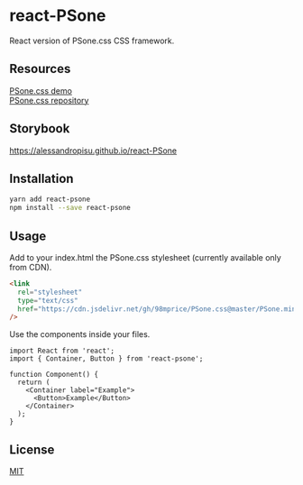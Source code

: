 # react-PSone

React version of PSone.css CSS framework.

## Resources

[PSone.css demo](https://98mprice.github.io/PSone.css/)  
[PSone.css repository](https://github.com/98mprice/PSone.css)

## Storybook

https://alessandropisu.github.io/react-PSone

## Installation

```bash
yarn add react-psone
npm install --save react-psone
```

## Usage

Add to your index.html the PSone.css stylesheet (currently available only from CDN).

```html
<link
  rel="stylesheet"
  type="text/css"
  href="https://cdn.jsdelivr.net/gh/98mprice/PSone.css@master/PSone.min.css"
/>
```

Use the components inside your files.

```tsx
import React from 'react';
import { Container, Button } from 'react-psone';

function Component() {
  return (
    <Container label="Example">
      <Button>Example</Button>
    </Container>
  );
}
```

## License

[MIT](https://github.com/alessandropisu/react-PSone/blob/master/LICENSE)
